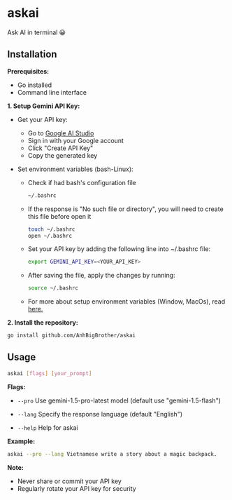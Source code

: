 # askai

Ask AI in terminal 😀

## Installation

**Prerequisites:**

- Go installed
- Command line interface

**1. Setup Gemini API Key:**

- Get your API key:
  - Go to [Google AI Studio](https://aistudio.google.com)  
  - Sign in with your Google account  
  - Click "Create API Key"  
  - Copy the generated key  
  
- Set environment variables (bash-Linux):  
  
  - Check if had bash's configuration file
  
    ```bash
    ~/.bashrc
    ```

  - If the response is "No such file or directory", you will need to create this file before open it

    ```bash
    touch ~/.bashrc
    open ~/.bashrc
    ```

  - Set your API key by adding the following line into ~/.bashrc file:
  
    ```bash
    export GEMINI_API_KEY=<YOUR_API_KEY>
    ```

  - After saving the file, apply the changes by running:

    ```bash
    source ~/.bashrc
    ```

  - For more about setup environment variables (Window, MacOs), read [here.](https://ai.google.dev/gemini-api/docs/api-key)

**2. Install the repository:**

```bash
go install github.com/AnhBigBrother/askai
```

## Usage

```bash
askai [flags] [your_prompt]
```

**Flags:**

- ```--pro```    Use gemini-1.5-pro-latest model (default use "gemini-1.5-flash")

- ```--lang```   Specify the response language (default "English")  

- ```--help```   Help for askai  

**Example:**

```bash
askai --pro --lang Vietnamese write a story about a magic backpack.
```

**Note:**

- Never share or commit your API key
- Regularly rotate your API key for security
